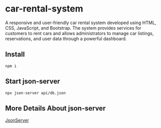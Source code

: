 # car-rental-system
A responsive and user-friendly car rental system developed using HTML, CSS, JavaScript, and Bootstrap. The system provides services for customers to rent cars and allows administrators to manage car listings, reservations, and user data through a powerful dashboard.

## Install
```
npm i
```

## Start json-server
```
npx json-server api/db.json
```

## More Details About json-server
[JsonServer](https://www.npmjs.com/package/json-server)
